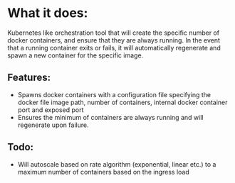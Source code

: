 
# What it does:

Kubernetes like orchestration tool that will create the specific number of docker containers, and ensure that they are always running. 
In the event that a running container exits or fails, it will automatically regenerate and spawn a new container for the specific image.

## Features:
- Spawns docker containers with a configuration file specifying the docker file image path, number of containers, internal docker container port and exposed port
- Ensures the minimum of containers are always running and will regenerate upon failure.

## Todo:
- Will autoscale based on rate algorithm (exponential, linear etc.) to a maximum number of containers based on the ingress load

